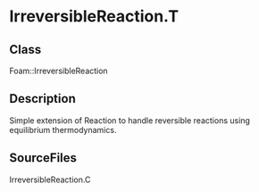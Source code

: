 # IrreversibleReaction.T 
## Class
Foam::IrreversibleReaction

## Description
Simple extension of Reaction to handle reversible reactions using
equilibrium thermodynamics.

## SourceFiles
IrreversibleReaction.C

